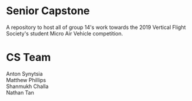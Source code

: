 # Senior Capstone
A repository to host all of group 14's work towards the 2019 Vertical Flight Society's student Micro Air Vehicle competition.

# CS Team
Anton Synytsia<br/>
Matthew Phillips<br/>
Shanmukh Challa<br/>
Nathan Tan<br/>

